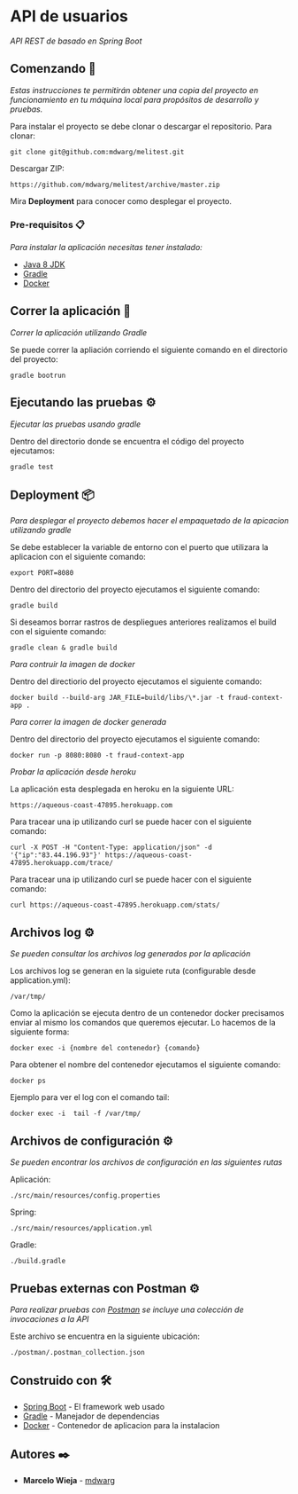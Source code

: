 # API de usuarios 

_API REST de basado en Spring Boot_

## Comenzando 🚀

_Estas instrucciones te permitirán obtener una copia del proyecto en funcionamiento en tu máquina local para propósitos de desarrollo y pruebas._

Para instalar el proyecto se debe clonar o descargar el repositorio.
Para clonar:
```
git clone git@github.com:mdwarg/melitest.git
```
Descargar ZIP:
```
https://github.com/mdwarg/melitest/archive/master.zip
```

Mira **Deployment** para conocer como desplegar el proyecto.


### Pre-requisitos 📋

_Para instalar la aplicación necesitas tener instalado:_

* [Java 8 JDK](https://www.oracle.com/java/technologies/javase/javase-jdk8-downloads.html)
* [Gradle](https://gradle.org/install/)
* [Docker](https://docs.docker.com/install/)

## Correr la aplicación 🚀

_Correr la aplicación utilizando Gradle_

Se puede correr la apliación corriendo el siguiente comando en el directorio del proyecto:
```
gradle bootrun
```

## Ejecutando las pruebas ⚙️

_Ejecutar las pruebas usando gradle_

Dentro del directorio donde se encuentra el código del proyecto ejecutamos:
```
gradle test
```

## Deployment 📦

_Para desplegar el proyecto debemos hacer el empaquetado de la apicacion utilizando gradle_

Se debe establecer la variable de entorno con el puerto que utilizara la aplicacion con el siguiente comando:
```
export PORT=8080
```
Dentro del directorio del proyecto ejecutamos el siguiente comando:
```
gradle build
```
Si deseamos borrar rastros de despliegues anteriores realizamos el build con el siguiente comando:
```
gradle clean & gradle build
```

_Para contruir la imagen de docker_

Dentro del directiorio del proyecto ejecutamos el siguiente comando:
```
docker build --build-arg JAR_FILE=build/libs/\*.jar -t fraud-context-app .
```

_Para correr la imagen de docker generada_

Dentro del directorio del proyecto ejecutamos el siguiente comando:
```
docker run -p 8080:8080 -t fraud-context-app
```

_Probar la aplicación desde heroku_

La aplicación esta desplegada en heroku en la siguiente URL:
```
https://aqueous-coast-47895.herokuapp.com
```
Para tracear una ip utilizando curl se puede hacer con el siguiente comando:
```
curl -X POST -H "Content-Type: application/json" -d '{"ip":"83.44.196.93"}' https://aqueous-coast-47895.herokuapp.com/trace/
```
Para tracear una ip utilizando curl se puede hacer con el siguiente comando:
```
curl https://aqueous-coast-47895.herokuapp.com/stats/
``` 

## Archivos log ⚙️

_Se pueden consultar los archivos log generados por la aplicación_

Los archivos log se generan en la siguiete ruta (configurable desde application.yml):
```
/var/tmp/
```
Como la aplicación se ejecuta dentro de un contenedor docker precisamos enviar al mismo los comandos que queremos ejecutar. Lo hacemos de la siguiente forma:
```
docker exec -i {nombre del contenedor} {comando}
```
Para obtener el nombre del contenedor ejecutamos el siguiente comando:
```
docker ps
```

Ejemplo para ver el log con el comando tail:
```
docker exec -i  tail -f /var/tmp/
```

## Archivos de configuración ⚙️

_Se pueden encontrar los archivos de configuración en las siguientes rutas_

Aplicación:
```
./src/main/resources/config.properties
```

Spring:
```
./src/main/resources/application.yml
```

Gradle:
```
./build.gradle
```

## Pruebas externas con Postman ⚙️

_Para realizar pruebas con [Postman](https://www.getpostman.com/) se incluye una colección de invocaciones a la API_

Este archivo se encuentra en la siguiente ubicación:
```
./postman/.postman_collection.json
```

## Construido con 🛠️

* [Spring Boot](http://spring.io/projects/spring-boot) - El framework web usado
* [Gradle](https://gradle.org/) - Manejador de dependencias
* [Docker](https://www.docker.com/) - Contenedor de aplicacion para la instalacion

## Autores ✒️

* **Marcelo Wieja** - [mdwarg](https://github.com/mdwarg)
